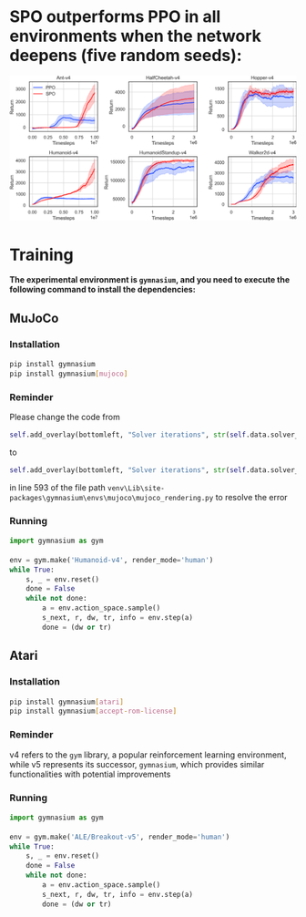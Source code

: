 # SPO outperforms PPO in all environments when the network deepens (five random seeds):
![MuJoCo](https://github.com/MyRepositories-hub/Simple-Policy-Optimization/blob/main/draw_return_mujoco.png)

# Training

**The experimental environment is `gymnasium`, and you need to execute the following command to install the dependencies:**
## MuJoCo

### Installation
```bash
pip install gymnasium
pip install gymnasium[mujoco]
```

### Reminder
Please change the code from 
```python
self.add_overlay(bottomleft, "Solver iterations", str(self.data.solver_iter + 1))
```
to 
```python
self.add_overlay(bottomleft, "Solver iterations", str(self.data.solver_niter + 1))
```
in line 593 of the file path `venv\Lib\site-packages\gymnasium\envs\mujoco\mujoco_rendering.py` to resolve the error

### Running
```python
import gymnasium as gym

env = gym.make('Humanoid-v4', render_mode='human')
while True:
    s, _ = env.reset()
    done = False
    while not done:
        a = env.action_space.sample()
        s_next, r, dw, tr, info = env.step(a)
        done = (dw or tr)
```

## Atari

### Installation
```bash
pip install gymnasium[atari]
pip install gymnasium[accept-rom-license]
```
### Reminder
v4 refers to the `gym` library, a popular reinforcement learning environment, while v5 represents its successor, `gymnasium`, which provides similar functionalities with potential improvements

### Running
```python
import gymnasium as gym

env = gym.make('ALE/Breakout-v5', render_mode='human')
while True:
    s, _ = env.reset()
    done = False
    while not done:
        a = env.action_space.sample()
        s_next, r, dw, tr, info = env.step(a)
        done = (dw or tr)
```
